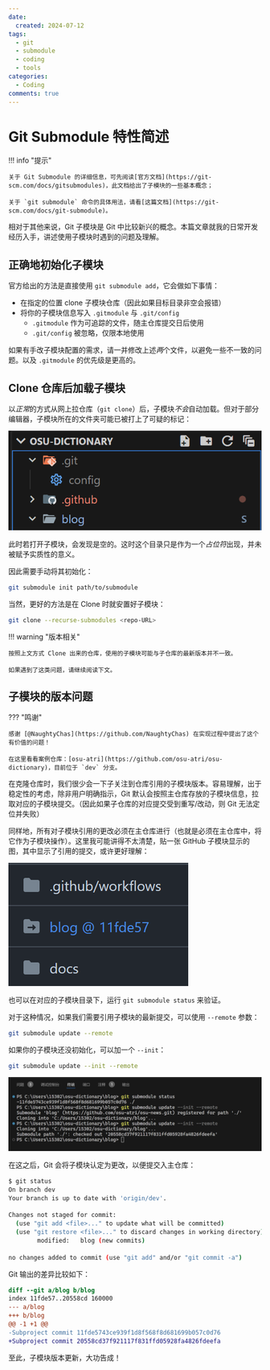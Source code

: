 ```yaml
---
date:
  created: 2024-07-12
tags:
  - git
  - submodule
  - coding
  - tools
categories:
  - Coding
comments: true
---
```

# Git Submodule 特性简述

!!! info "提示"

    关于 Git Submodule 的详细信息，可先阅读[官方文档](https://git-scm.com/docs/gitsubmodules)，此文档给出了子模块的一些基本概念；

    关于 `git submodule` 命令的具体用法，请看[这篇文档](https://git-scm.com/docs/git-submodule)。

相对于其他来说，Git 子模块是 Git 中比较新兴的概念。本篇文章就我的日常开发经历入手，讲述使用子模块时遇到的问题及理解。<!-- more -->

## 正确地初始化子模块

官方给出的方法是直接使用 `git submodule add`，它会做如下事情：

- 在指定的位置 clone 子模块仓库（因此如果目标目录非空会报错）
- 将你的子模块信息写入 `.gitmodule` 与 `.git/config`
  - `.gitmodule` 作为可追踪的文件，随主仓库提交日后使用
  - `.git/config` 被忽略，仅限本地使用

如果有手改子模块配置的需求，请一并修改上述*两*个文件，以避免一些不一致的问题。以及 `.gitmodule` 的优先级是更高的。

## Clone 仓库后加载子模块

以*正常*的方式从网上拉仓库（`git clone`）后，子模块*不会*自动加载。但对于部分编辑器，子模块所在的文件夹可能已被打上了可疑的标记：

![未就绪的子模块目录](img/submodule-premature.png)

此时若打开子模块，会发现是空的。这时这个目录只是作为一个*占位符*出现，并未被赋予实质性的意义。

因此需要手动将其初始化：

```sh
git submodule init path/to/submodule
```

当然，更好的方法是在 Clone 时就安置好子模块：

```sh
git clone --recurse-submodules <repo-URL>
```

!!! warning "版本相关"

    按照上文方式 Clone 出来的仓库，使用的子模块可能与子仓库的最新版本并不一致。

    如果遇到了这类问题，请继续阅读下文。

## 子模块的版本问题

??? "鸣谢"

    感谢 [@NaughtyChas](https://github.com/NaughtyChas) 在实现过程中提出了这个有价值的问题！

    在这里看看案例仓库：[osu-atri](https://github.com/osu-atri/osu-dictionary)，目前位于 `dev` 分支。

在克隆仓库时，我们很少会一下子关注到仓库引用的子模块版本。容易理解，出于稳定性的考虑，除非用户明确指示，Git 默认会按照主仓库存放的子模块信息，拉取对应的子模块提交。（因此如果子仓库的对应提交受到重写/改动，则 Git 无法定位并失败）

同样地，所有对子模块引用的更改必须在主仓库进行（也就是必须在主仓库中，将它作为子模块操作）。这里我可能讲得不太清楚，贴一张 GitHub 子模块显示的图，其中显示了引用的提交，或许更好理解：

![GitHub 文件列表显示子模块](img/gh-submodule.png)

也可以在对应的子模块目录下，运行 `git submodule status` 来验证。

对于这种情况，如果我们需要引用子模块的最新提交，可以使用 `--remote` 参数：

```sh
git submodule update --remote
```

如果你的子模块还没初始化，可以加一个 `--init`：

```sh
git submodule update --init --remote
```

![命令执行前后版本比较](img/command-updatesub.png)

在这之后，Git 会将子模块认定为更改，以便提交入主仓库：

```sh
$ git status
On branch dev
Your branch is up to date with 'origin/dev'.

Changes not staged for commit:
  (use "git add <file>..." to update what will be committed)
  (use "git restore <file>..." to discard changes in working directory)
        modified:   blog (new commits)

no changes added to commit (use "git add" and/or "git commit -a")
```

Git 输出的差异比较如下：

```diff
diff --git a/blog b/blog
index 11fde57..20558cd 160000
--- a/blog
+++ b/blog
@@ -1 +1 @@
-Subproject commit 11fde5743ce939f1d8f568f8d681699b057c0d76
+Subproject commit 20558cd37f921117f831ffd05928fa4826fdeefa
```

至此，子模块版本更新，大功告成！
